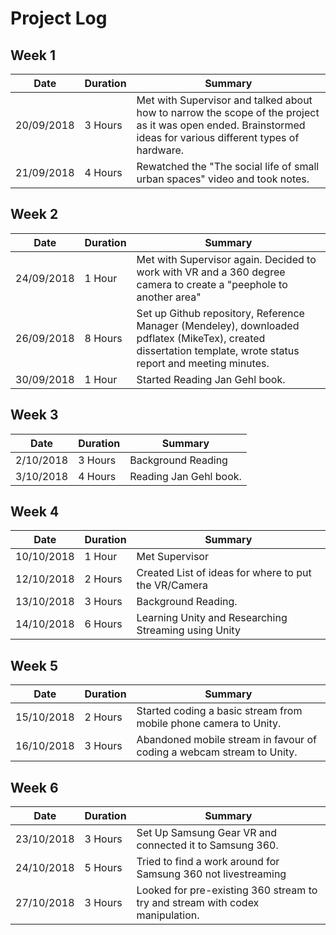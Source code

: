# Project Log

## Week 1

Date | Duration | Summary
------------ | ------------- | -------------
20/09/2018 | 3 Hours | Met with Supervisor and talked about how to narrow the scope of the project as it was open ended. Brainstormed ideas for various different types of hardware.
21/09/2018 | 4 Hours | Rewatched the "The social life of small urban spaces" video and took notes.

## Week 2

Date | Duration | Summary
------------ | ------------- | -------------
24/09/2018| 1 Hour | Met with Supervisor again. Decided to work with VR and a 360 degree camera to create a "peephole to another area"
26/09/2018 | 8 Hours | Set up Github repository, Reference Manager (Mendeley), downloaded pdflatex (MikeTex), created dissertation template, wrote status report and meeting minutes.
30/09/2018 | 1 Hour | Started Reading Jan Gehl book.

## Week 3

Date | Duration | Summary
------------ | ------------- | -------------
2/10/2018 | 3 Hours | Background Reading
3/10/2018 | 4 Hours | Reading Jan Gehl book.

## Week 4

Date | Duration | Summary
------------ | ------------- | -------------
10/10/2018 | 1 Hour | Met Supervisor
12/10/2018 | 2 Hours | Created List of ideas for where to put the VR/Camera
13/10/2018 | 3 Hours | Background Reading.
14/10/2018 | 6 Hours | Learning Unity and Researching Streaming using Unity

## Week 5

Date | Duration | Summary
------------ | ------------- | -------------
15/10/2018 | 2 Hours | Started coding a basic stream from mobile phone camera to Unity.
16/10/2018 | 3 Hours | Abandoned mobile stream in favour of coding a webcam stream to Unity.


## Week 6

Date | Duration | Summary
------------ | ------------- | -------------
23/10/2018 | 3 Hours | Set Up Samsung Gear VR and connected it to Samsung 360.
24/10/2018 | 5 Hours | Tried to find a work around for Samsung 360 not livestreaming
27/10/2018 | 3 Hours | Looked for pre-existing 360 stream to try and stream with codex manipulation.
